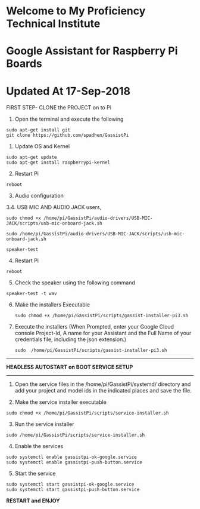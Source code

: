 # Welcome to My Proficiency Technical Institute

# Google Assistant for Raspberry Pi Boards  

# Updated At 17-Sep-2018


FIRST STEP- CLONE the PROJECT on to Pi

1. Open the terminal and execute the following


```
sudo apt-get install git  
git clone https://github.com/spadhen/GassistPi    
```

1. Update OS and Kernel    

```
sudo apt-get update  
sudo apt-get install raspberrypi-kernel  
```
2. Restart Pi

```
reboot
```

3. Audio configuration


  3.4. USB MIC AND AUDIO JACK users,  
  ```  
  sudo chmod +x /home/pi/GassistPi/audio-drivers/USB-MIC-JACK/scripts/usb-mic-onboard-jack.sh  
  
  sudo /home/pi/GassistPi/audio-drivers/USB-MIC-JACK/scripts/usb-mic-onboard-jack.sh  
  
  speaker-test  
  ```

4. Restart Pi

```
reboot
```

5. Check the speaker using the following command    

```
speaker-test -t wav  
```  

6. Make the installers Executable  

	```
	sudo chmod +x /home/pi/GassistPi/scripts/gassist-installer-pi3.sh

	```
7. Execute the installers (When Prompted, enter your Google Cloud console Project-Id, A name for your Assistant and the Full Name of your credentials file, including the json extension.)  
	```
	sudo  /home/pi/GassistPi/scripts/gassist-installer-pi3.sh  
	
	```
*************************************************  
 **HEADLESS AUTOSTART on BOOT SERVICE SETUP**  
*************************************************  
1. Open the service files in the /home/pi/GassistPi/systemd/ directory and add your project and model ids in the indicated places and save the file.

2. Make the service installer executable  

```
sudo chmod +x /home/pi/GassistPi/scripts/service-installer.sh
```  

3. Run the service installer  

```
sudo /home/pi/GassistPi/scripts/service-installer.sh    
```  

4. Enable the services  
```
sudo systemctl enable gassistpi-ok-google.service  
sudo systemctl enable gassistpi-push-button.service
```  

5. Start the service  
```
sudo systemctl start gassistpi-ok-google.service  
sudo systemctl start gassistpi-push-button.service
```  

**RESTART and ENJOY**  
